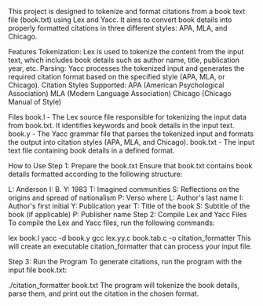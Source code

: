 This project is designed to tokenize and format citations from a book text file (book.txt) using Lex and Yacc. It aims to convert book details into properly formatted citations in three different styles: APA, MLA, and Chicago.

Features
Tokenization: Lex is used to tokenize the content from the input text, which includes book details such as author name, title, publication year, etc.
Parsing: Yacc processes the tokenized input and generates the required citation format based on the specified style (APA, MLA, or Chicago).
Citation Styles Supported:
APA (American Psychological Association)
MLA (Modern Language Association)
Chicago (Chicago Manual of Style)

Files
book.l - The Lex source file responsible for tokenizing the input data from book.txt. It identifies keywords and book details in the input text.
book.y - The Yacc grammar file that parses the tokenized input and formats the output into citation styles (APA, MLA, and Chicago).
book.txt - The input text file containing book details in a defined format.

How to Use
Step 1: Prepare the book.txt
Ensure that book.txt contains book details formatted according to the following structure:

L: Anderson
I: B.
Y: 1983
T: Imagined communities
S: Reflections on the origins and spread of nationalism
P: Verso
where
L: Author's last name
I: Author's first initial
Y: Publication year
T: Title of the book
S: Subtitle of the book (if applicable)
P: Publisher name
Step 2: Compile Lex and Yacc Files
To compile the Lex and Yacc files, run the following commands:

lex book.l
yacc -d book.y
gcc lex.yy.c book.tab.c -o citation_formatter
This will create an executable citation_formatter that can process your input file.

Step 3: Run the Program
To generate citations, run the program with the input file book.txt:

./citation_formatter book.txt
The program will tokenize the book details, parse them, and print out the citation in the chosen format.
